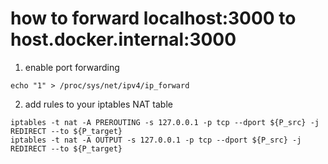 # how to forward localhost:3000 to host.docker.internal:3000
1. enable port forwarding
```
echo "1" > /proc/sys/net/ipv4/ip_forward
```

2. add rules to your iptables NAT table
```
iptables -t nat -A PREROUTING -s 127.0.0.1 -p tcp --dport ${P_src} -j REDIRECT --to ${P_target}
iptables -t nat -A OUTPUT -s 127.0.0.1 -p tcp --dport ${P_src} -j REDIRECT --to ${P_target}
```
